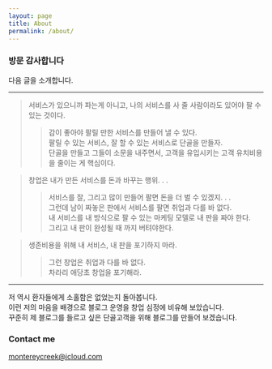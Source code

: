 ```yaml
---
layout: page
title: About
permalink: /about/
---
```



### 방문 감사합니다

다음 글을 소개합니다.   
____
>서비스가 있으니까 파는게 아니고, 나의 서비스를 사 줄 사람이라도 있어야 팔 수 있는 것이다.    
>>감이 좋아야 팔릴 만한 서비스를 만들어 낼 수 있다.    
팔릴 수 있는 서비스, 잘 할 수 있는 서비스로 단골을 만들자.   
단골을 만들고 그들이 소문을 내주면서, 고객을 유입시키는 고객 유치비용을 줄이는 게 핵심이다.

>창업은 내가 만든 서비스를 돈과 바꾸는 행위. . .     
>>서비스를 잘, 그리고 많이 만들어 팔면 돈을 더 벌 수 있겠지. . .      
그런데 남이 짜놓은 판에서 서비스를 팔면 취업과 다를 바 없다.   
내 서비스를 내 방식으로 팔 수 있는 마케팅 모델로 내 판을 짜야 한다.   
그리고 내 판이 완성될 때 까지 버텨야한다.   

>생존비용을 위해 내 서비스, 내 판을 포기하지 마라.    
>>그런 창업은 취업과 다를 바 없다.    
차라리 애당초 창업을 포기해라.    
         

____
저 역시 환자들에게 소홀함은 없었는지 돌아봅니다.    
이런 저의 마음을 배경으로 블로그 운영을 창업 심정에 비유해 보았습니다.    
꾸준히 제 블로그를 들르고 싶은 단골고객을 위해 블로그를 만들어 보겠습니다.  


### Contact me

[montereycreek@icloud.com](mailto:montereycreek@icloud.com)
